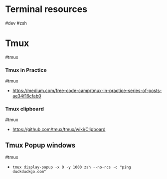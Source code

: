 # Terminal resources

#dev
#zsh

# Tmux
#tmux

### Tmux in Practice
#tmux

* https://medium.com/free-code-camp/tmux-in-practice-series-of-posts-ae34f16cfab0


### Tmux clipboard
#tmux

* https://github.com/tmux/tmux/wiki/Clipboard


## Tmux Popup windows
#tmux

* `tmux display-popup -x 0 -y 1000 zsh --no-rcs -c "ping duckduckgo.com"`
